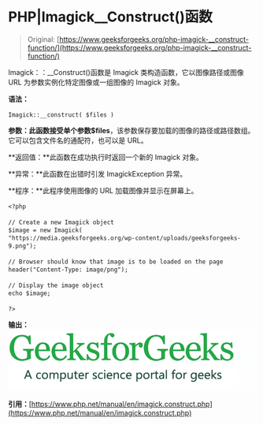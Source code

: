 # PHP|Imagick__Construct()函数

> Original: [https://www.geeksforgeeks.org/php-imagick-__construct-function/](https://www.geeksforgeeks.org/php-imagick-__construct-function/)

Imagick：：__Construct()函数是 Imagick 类构造函数，它以图像路径或图像 URL 为参数实例化特定图像或一组图像的 Imagick 对象。

**语法：**

```
Imagick::__construct( $files )
```

**参数：**此函数接受单个参数**$files**，该参数保存要加载的图像的路径或路径数组。 它可以包含文件名的通配符，也可以是 URL。

**返回值：**此函数在成功执行时返回一个新的 Imagick 对象。

**异常：**此函数在出错时引发 ImagickException 异常。

**程序：**此程序使用图像的 URL 加载图像并显示在屏幕上。

```
<?php

// Create a new Imagick object
$image = new Imagick(
"https://media.geeksforgeeks.org/wp-content/uploads/geeksforgeeks-9.png"); 

// Browser should know that image is to be loaded on the page
header("Content-Type: image/png");

// Display the image object
echo $image;

?>
```

**输出：**
![](img/675b6279bd4cd0c205249489180917e2.png)

**引用：**[https://www.php.net/manual/en/imagick.construct.php](https://www.php.net/manual/en/imagick.construct.php)